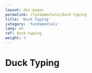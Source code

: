```yaml
---
layout: doc-pages
permalink: /fundamentals/duck-typing
title: 'Duck Typing'
category: 'fundamentals'
lang: en
ref: duck-typing
weight: 3
---
```


# Duck Typing